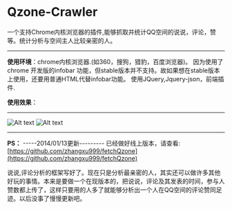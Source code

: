 
Qzone-Crawler
=============

一个支持Chrome内核浏览器的插件,能够抓取并统计QQ空间的说说，评论，赞等。统计分析与空间主人比较亲密的人。

---------------------------------------------

**使用环境**：chrome内核浏览器.(如360，搜狗，猎豹，百度浏览器)。
因为使用了chrome 开发版的infobar 功能，但stable版本并不支持。故如果想在stable版本上使用，还要用普通HTML代替infobar功能。
使用JQuery,Jquery-json，前端插件.

**使用效果**：

-----------------------------------------
![Alt text](http://ncwugirl.qiniudn.com/qzone-crawl1.png)
![Alt text](http://ncwugirl.qiniudn.com/qzone-crawl2.png)


------------------------------------------
**PS：**
-----2014/01/13更新---------
已经做好线上版本，请查看:[https://github.com/zhangxu999/fetchQzone](https://github.com/zhangxu999/fetchQzone)

说说,评论分析的框架写好了。现在只是分析最亲密的人，其实还可以做许多其他好玩的事情。本来是要做一个在现版本的，把说说，评论及其发表的时间，参与人赞数都上传了，这样只要用的人多了就能够分析出一个人在QQ空间的评论赞同足迹。以后没事了慢慢更新吧。
